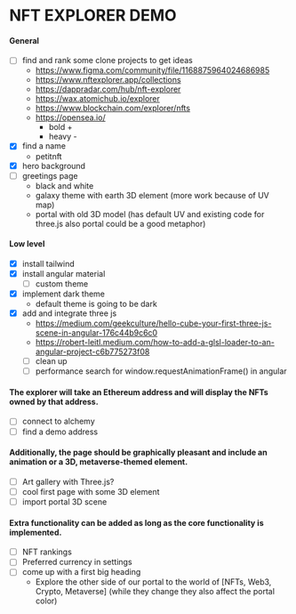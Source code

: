 # NFT EXPLORER DEMO

#### General
- [ ] find and rank some clone projects to get ideas
  - https://www.figma.com/community/file/1168875964024686985
  - https://www.nftexplorer.app/collections
  - https://dappradar.com/hub/nft-explorer
  - https://wax.atomichub.io/explorer
  - https://www.blockchain.com/explorer/nfts
  - https://opensea.io/
    - bold +
    - heavy -
- [x] find a name
  - petitnft
- [x] hero background
- [ ] greetings page
  - black and white
  - galaxy theme with earth 3D element (more work because of UV map)
  - portal with old 3D model (has default UV and existing code for three.js also portal could be a good metaphor)

#### Low level
- [x] install tailwind
- [x] install angular material
  - [ ] custom theme
- [x] implement dark theme
  - default theme is going to be dark
- [x] add and integrate three js
  - https://medium.com/geekculture/hello-cube-your-first-three-js-scene-in-angular-176c44b9c6c0
  - https://robert-leitl.medium.com/how-to-add-a-glsl-loader-to-an-angular-project-c6b775273f08
  - [ ] clean up
  - [ ] performance search for window.requestAnimationFrame() in angular

#### The explorer will take an Ethereum address and will display the NFTs owned by that address.

- [ ] connect to alchemy
- [ ] find a demo address

#### Additionally, the page should be graphically pleasant and include an animation or a 3D, metaverse-themed element.

- [ ] Art gallery with Three.js?
- [ ] cool first page with some 3D element
- [ ] import portal 3D scene

#### Extra functionality can be added as long as the core functionality is implemented.
- [ ] NFT rankings
- [ ] Preferred currency in settings
- [ ] come up with a first big heading
  - Explore the other side of our portal to the world of [NFTs, Web3, Crypto, Metaverse] (while they change they also affect the portal color)
